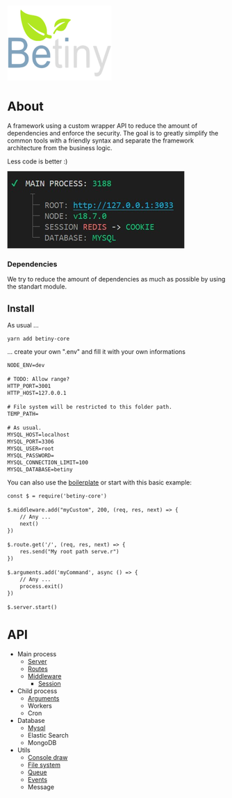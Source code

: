 
<p>
<img width="240" src="./docs/logo.svg">
</p>

# About
A framework using a custom wrapper API to reduce the amount of dependencies and enforce the security. The goal is to greatly simplify the common tools with a friendly syntax and separate the framework architecture from the business logic.

Less code is better :)

![betiny](./docs/betiny.jpg)

### Dependencies
We try to reduce the amount of dependencies as much as possible by using the standart module.

## Install
As usual ... 

    yarn add betiny-core

... create your own ".env" and fill it with your own informations

    NODE_ENV=dev

    # TODO: Allow range?
    HTTP_PORT=3001
    HTTP_HOST=127.0.0.1

    # File system will be restricted to this folder path.
    TEMP_PATH=
    
    # As usual.
    MYSQL_HOST=localhost
    MYSQL_PORT=3306
    MYSQL_USER=root
    MYSQL_PASSWORD=
    MYSQL_CONNECTION_LIMIT=100
    MYSQL_DATABASE=betiny

You can also use the [boilerplate](https://github.com/Braije/betiny-boilerplate) or start with this basic example:

    const $ = require('betiny-core')

    $.middleware.add("myCustom", 200, (req, res, next) => {
        // Any ...
        next()
    })

    $.route.get('/', (req, res, next) => {
        res.send("My root path serve.r")
    })

    $.arguments.add('myCommand', async () => {
        // Any ...
        process.exit()
    })

    $.server.start()

# API

- Main process
    - [Server](./api/core/server.md)
    - [Routes](./api/core/routes.md)
    - [Middleware](./api/core/middleware.md)
        - [Session](./api/core/session.md)
- Child process
    - [Arguments](./api/core/arguments.md)
    - Workers
    - Cron
- Database
    - [Mysql](./api/core/mysql.md)
    - Elastic Search
    - MongoDB
- Utils
    - [Console draw](./api/core/log.md)
    - [File system](./api/core/files.md)
    - [Queue](./api/core/queue.md)
    - [Events](./api/core/events.md)
    - Message
